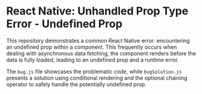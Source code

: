 # React Native: Unhandled Prop Type Error - Undefined Prop

This repository demonstrates a common React Native error: encountering an undefined prop within a component. This frequently occurs when dealing with asynchronous data fetching; the component renders before the data is fully loaded, leading to an undefined prop and a runtime error. 

The `bug.js` file showcases the problematic code, while `bugSolution.js` presents a solution using conditional rendering and the optional chaining operator to safely handle the potentially undefined prop.